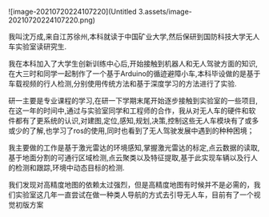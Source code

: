 ![image-20210720224107220](Untitled 3.assets/image-20210720224107220.png)

我叫沈万成,来自江苏徐州,本科就读于中国矿业大学,然后保研到国防科技大学无人车实验室读研究生.

我在本科加入了大学生创新训练中心后,开始接触到机器人和无人驾驶方面的知识,在大三时和同学一起制作了一个基于Arduino的循迹避障小车,本科毕设做的是基于车载视频的行人检测,分别使用传统方法和基于深度学习的方法进行了实验.



研一主要是专业课程的学习,在研一下学期末尾开始逐步接触到实验室的一些项目,在这一年的时间中,通过与实验室同学和工程师的合作，我从对无人车的硬件和软件都有了更系统的认识,对建图,定位,感知,规划,决策,控制这些无人车模块有了或多或少的了解,也学习了ros的使用,同时也看到了无人驾驶发展中遇到的种种困境；

我主要做的工作是基于激光雷达的环境感知,掌握激光雷达的标定,点云数据的读取,基于地面分割的可通行区域检测,点云聚类以及特征提取,基于此实现车辆以及行人的检测和跟踪,环境中动态目标的检测.



我们发现对高精度地图的依赖太过强烈，但是高精度地图有时候并不是必需的，我们实验室这几年一直尝试在做一种类人导航的方式去引导无人车，目前有了一个视觉初版方案

